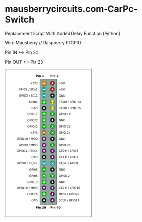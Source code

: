 # mausberrycircuits.com-CarPc-Switch
Replacement Script With Added Delay Function [Python]


Wire Mausberry // Raspberry PI GPIO

Pin IN         <->      Pin 24

Pin OUT        <->      Pin 23


![Alt text](/photos/Pi-GPIO-header.png?raw=true "Pin Out")

